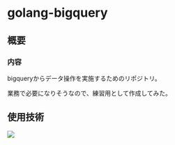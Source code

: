 # golang-bigquery
## 概要
### 内容 
bigqueryからデータ操作を実施するためのリポジトリ。

業務で必要になりそうなので、練習用として作成してみた。

## 使用技術

<img src="https://skillicons.dev/icons?i=go" /> <br /><br />

